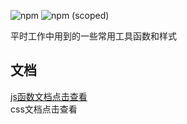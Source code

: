 ![npm](https://img.shields.io/npm/dt/@chwech/utils.svg)
![npm (scoped)](https://img.shields.io/npm/v/@chwech/utils)

平时工作中用到的一些常用工具函数和样式

## 文档
[js函数文档点击查看](./doc/javascript.md)  
css文档点击查看
